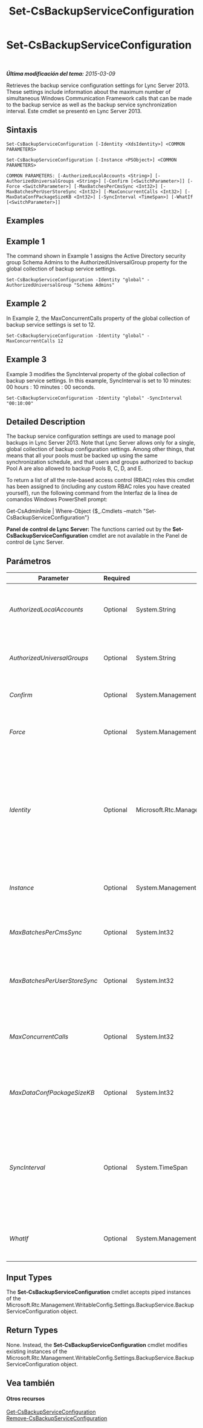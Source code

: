 ﻿---
title: Set-CsBackupServiceConfiguration
TOCTitle: Set-CsBackupServiceConfiguration
ms:assetid: 72ed064e-5f67-481f-802a-74846cecb189
ms:mtpsurl: https://technet.microsoft.com/es-es/library/JJ205006(v=OCS.15)
ms:contentKeyID: 48275670
ms.date: 01/07/2017
mtps_version: v=OCS.15
ms.translationtype: HT
---

# Set-CsBackupServiceConfiguration

 

_**Última modificación del tema:** 2015-03-09_

Retrieves the backup service configuration settings for Lync Server 2013. These settings include information about the maximum number of simultaneous Windows Communication Framework calls that can be made to the backup service as well as the backup service synchronization interval. Este cmdlet se presentó en Lync Server 2013.

## Sintaxis

    Set-CsBackupServiceConfiguration [-Identity <XdsIdentity>] <COMMON PARAMETERS>

    Set-CsBackupServiceConfiguration [-Instance <PSObject>] <COMMON PARAMETERS>

    COMMON PARAMETERS: [-AuthorizedLocalAccounts <String>] [-AuthorizedUniversalGroups <String>] [-Confirm [<SwitchParameter>]] [-Force <SwitchParameter>] [-MaxBatchesPerCmsSync <Int32>] [-MaxBatchesPerUserStoreSync <Int32>] [-MaxConcurrentCalls <Int32>] [-MaxDataConfPackageSizeKB <Int32>] [-SyncInterval <TimeSpan>] [-WhatIf [<SwitchParameter>]]

## Examples

## Example 1

The command shown in Example 1 assigns the Active Directory security group Schema Admins to the AuthorizedUniversalGroup property for the global collection of backup service settings.

    Set-CsBackupServiceConfiguration -Identity "global" -AuthorizedUniversalGroup "Schema Admins"

## Example 2

In Example 2, the MaxConcurrentCalls property of the global collection of backup service settings is set to 12.

    Set-CsBackupServiceConfiguration -Identity "global" -MaxConcurrentCalls 12

## Example 3

Example 3 modifies the SyncInterval property of the global collection of backup service settings. In this example, SyncInterval is set to 10 minutes: 00 hours : 10 minutes : 00 seconds.

    Set-CsBackupServiceConfiguration -Identity "global" -SyncInterval "00:10:00"

## Detailed Description

The backup service configuration settings are used to manage pool backups in Lync Server 2013. Note that Lync Server allows only for a single, global collection of backup configuration settings. Among other things, that means that all your pools must be backed up using the same synchronization schedule, and that users and groups authorized to backup Pool A are also allowed to backup Pools B, C, D, and E.

To return a list of all the role-based access control (RBAC) roles this cmdlet has been assigned to (including any custom RBAC roles you have created yourself), run the following command from the Interfaz de la línea de comandos Windows PowerShell prompt:

Get-CsAdminRole | Where-Object {$\_.Cmdlets –match "Set-CsBackupServiceConfiguration"}

**Panel de control de Lync Server:** The functions carried out by the **Set-CsBackupServiceConfiguration** cmdlet are not available in the Panel de control de Lync Server.

## Parámetros


<table>
<colgroup>
<col style="width: 25%" />
<col style="width: 25%" />
<col style="width: 25%" />
<col style="width: 25%" />
</colgroup>
<thead>
<tr class="header">
<th>Parameter</th>
<th>Required</th>
<th>Type</th>
<th>Description</th>
</tr>
</thead>
<tbody>
<tr class="odd">
<td><p><em>AuthorizedLocalAccounts</em></p></td>
<td><p>Optional</p></td>
<td><p>System.String</p></td>
<td><p>Names of the local users/local groups that are authorized to run the backup service. The default value is Network Service.</p></td>
</tr>
<tr class="even">
<td><p><em>AuthorizedUniversalGroups</em></p></td>
<td><p>Optional</p></td>
<td><p>System.String</p></td>
<td><p>Names of the universal groups authorized to run the backup service. The default value is Schema admins.</p></td>
</tr>
<tr class="odd">
<td><p><em>Confirm</em></p></td>
<td><p>Optional</p></td>
<td><p>System.Management.Automation.SwitchParameter</p></td>
<td><p>Prompts you for confirmation before executing the command.</p></td>
</tr>
<tr class="even">
<td><p><em>Force</em></p></td>
<td><p>Optional</p></td>
<td><p>System.Management.Automation.SwitchParameter</p></td>
<td><p>Suppresses the display of any non-fatal error message that might occur when running the command.</p></td>
</tr>
<tr class="odd">
<td><p><em>Identity</em></p></td>
<td><p>Optional</p></td>
<td><p>Microsoft.Rtc.Management.Xds.XdsIdentity</p></td>
<td><p>Unique identifier for the backup service configuration settings. Because you can only have a single, global instance of these settings, you do not need to specify an Identity when calling the <strong>Set-CsBackupServiceConfiguration</strong> cmdlet. If you prefer, however, you can use the following syntax to reference the global settings:</p>
<p>-Identity global</p></td>
</tr>
<tr class="even">
<td><p><em>Instance</em></p></td>
<td><p>Optional</p></td>
<td><p>System.Management.Automation.PSObject</p></td>
<td><p>Allows you to pass a reference to an object to the cmdlet rather than set individual parameter values.</p></td>
</tr>
<tr class="odd">
<td><p><em>MaxBatchesPerCmsSync</em></p></td>
<td><p>Optional</p></td>
<td><p>System.Int32</p></td>
<td><p>Maximum number of batches that the CMS backup module will export during each export cycle. The default value is 500.</p></td>
</tr>
<tr class="even">
<td><p><em>MaxBatchesPerUserStoreSync</em></p></td>
<td><p>Optional</p></td>
<td><p>System.Int32</p></td>
<td><p>Maximum number of batches that the User Store backup module will export during each export cycle. The default value is 500.</p></td>
</tr>
<tr class="odd">
<td><p><em>MaxConcurrentCalls</em></p></td>
<td><p>Optional</p></td>
<td><p>System.Int32</p></td>
<td><p>The maximum number of Windows Communication Foundation (WCF) calls that can be made to the backup service at the same time. The default value is 10.</p></td>
</tr>
<tr class="even">
<td><p><em>MaxDataConfPackageSizeKB</em></p></td>
<td><p>Optional</p></td>
<td><p>System.Int32</p></td>
<td><p>Maximum size of the data package (in kilobytes) that the Data Conference module will export during each export cycle. The default value is 102400.</p></td>
</tr>
<tr class="odd">
<td><p><em>SyncInterval</em></p></td>
<td><p>Optional</p></td>
<td><p>System.TimeSpan</p></td>
<td><p>Specifies the amount of time that the service waits before synchronizing a pool with its backup pool. The default value is 2 minutes (00:02:00, or 00 hours, 02 minutes, 00 seconds). The SyncInterval can be configured to any value between 5 seconds (00:00:05) and 3 hours (03:00:00), inclusive.</p></td>
</tr>
<tr class="even">
<td><p><em>WhatIf</em></p></td>
<td><p>Optional</p></td>
<td><p>System.Management.Automation.SwitchParameter</p></td>
<td><p>Describes what would happen if you executed the command without actually executing the command.</p></td>
</tr>
</tbody>
</table>


## Input Types

The **Set-CsBackupServiceConfiguration** cmdlet accepts piped instances of the Microsoft.Rtc.Management.WritableConfig.Settings.BackupService.BackupServiceConfiguration object.

## Return Types

None. Instead, the **Set-CsBackupServiceConfiguration** cmdlet modifies existing instances of the Microsoft.Rtc.Management.WritableConfig.Settings.BackupService.BackupServiceConfiguration object.

## Vea también

#### Otros recursos

[Get-CsBackupServiceConfiguration](get-csbackupserviceconfiguration.md)  
[Remove-CsBackupServiceConfiguration](remove-csbackupserviceconfiguration.md)

